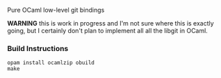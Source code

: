 Pure OCaml low-level git bindings

**WARNING** this is work in progress and I'm not sure where this is
exactly going, but I certainly don't plan to implement all all the
libgit in OCaml.

### Build Instructions

```
opam install ocamlzip obuild
make
```